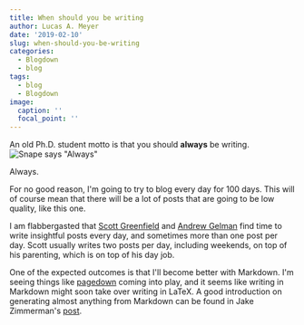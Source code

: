 ```yaml
---
title: When should you be writing
author: Lucas A. Meyer
date: '2019-02-10'
slug: when-should-you-be-writing
categories:
  - Blogdown
  - blog
tags:
  - blog
  - Blogdown
image:
  caption: ''
  focal_point: ''
---
```


An old Ph.D. student motto is that you should **always** be writing.
![Snape says "Always"](snape-always.gif)

Always.

For no good reason, I'm going to try to blog every day for 100 days. This will of course mean that there will be a lot of posts that are going to be low quality, like this one.

I am flabbergasted that [Scott Greenfield](http://blog.simplejustice.us/) and [Andrew Gelman](https://statmodeling.stat.columbia.edu/) find time to write insightful posts every day, and sometimes more than one post per day. Scott usually writes two posts per day, including weekends, on top of his parenting, which is on top of his day job.

One of the expected outcomes is that I'll become better with Markdown. I'm seeing things like [pagedown](https://github.com/StackExchange/pagedown) coming into play, and it seems like writing in Markdown might soon take over writing in LaTeX. A good introduction on generating almost anything from Markdown can be found in Jake Zimmerman's [post](https://blog.jez.io/reach-for-markdown/).



